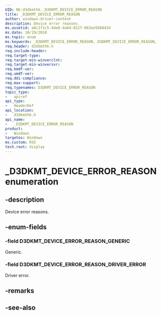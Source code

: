 ```yaml
---
UID: NE:d3dkmthk._D3DKMT_DEVICE_ERROR_REASON
title: _D3DKMT_DEVICE_ERROR_REASON
author: windows-driver-content
description: Device error reasons.
ms.assetid: a8c1f1c5-4de8-4a64-812f-863ee5bb843d
ms.date: 10/19/2018
ms.topic: enum
ms.keywords: _D3DKMT_DEVICE_ERROR_REASON, D3DKMT_DEVICE_ERROR_REASON, 
req.header: d3dkmthk.h
req.include-header:
req.target-type:
req.target-min-winverclnt:
req.target-min-winversvr:
req.kmdf-ver:
req.umdf-ver:
req.ddi-compliance:
req.max-support:
req.typenames: D3DKMT_DEVICE_ERROR_REASON
topic_type: 
-	apiref
api_type: 
-	HeaderDef
api_location: 
-	d3dkmthk.h
api_name: 
-	_D3DKMT_DEVICE_ERROR_REASON
product:
-	Windows
targetos: Windows
ms.custom: RS5
tech.root: display
---
```


# _D3DKMT_DEVICE_ERROR_REASON enumeration

## -description

Device error reasons.

## -enum-fields

### -field D3DKMT_DEVICE_ERROR_REASON_GENERIC 

Generic.

### -field D3DKMT_DEVICE_ERROR_REASON_DRIVER_ERROR 

Driver error.

## -remarks

## -see-also
